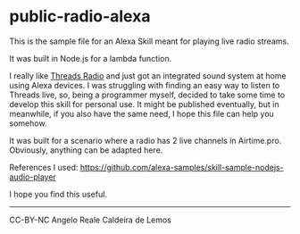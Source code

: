 # public-radio-alexa

This is the sample file for an Alexa Skill meant for playing live radio streams.

It was built in Node.js for a lambda function.

I really like [Threads Radio](https://threadsradio.com) and just got an integrated sound system at home using Alexa devices. I was struggling with finding an easy way to listen to Threads live, so, being a programmer myself, decided to take some time to develop this skill for personal use. It might be published eventually, but in meanwhile, if you also have the same need, I hope this file can help you somehow.

It was built for a scenario where a radio has 2 live channels in Airtime.pro. Obviously, anything can be adapted here.

References I used: https://github.com/alexa-samples/skill-sample-nodejs-audio-player

I hope you find this useful.

---
CC-BY-NC Angelo Reale Caldeira de Lemos
